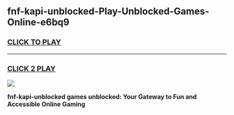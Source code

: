 
## fnf-kapi-unblocked-Play-Unblocked-Games-Online-e6bq9
<h3>
<a href="https://premium76.site?title=fnf-kapi-unblocked&ref=25A">CLICK TO PLAY</a></h3>
<hr>

<h3>
<a href="https://premium76.site?title=fnf-kapi-unblocked&ref=25A">CLICK 2 PLAY</a>
  
</h3>

<a href="https://premium76.site?title=fnf-kapi-unblocked&ref=25A"><img src="https://clearcache.store/games.png"></a>


**fnf-kapi-unblocked games unblocked: Your Gateway to Fun and Accessible Online Gaming**
